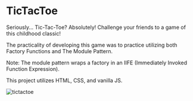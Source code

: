 # TicTacToe

Seriously... Tic-Tac-Toe? Absolutely! Challenge your friends to a game of this childhood classic!

The practicality of developing this game was to practice utilizing both Factory Functions and The Module Pattern.

Note: The module pattern wraps a factory in an IIFE (Immediately Invoked Function Expression).


This project utilizes HTML, CSS, and vanilla JS.

![tictactoe](https://user-images.githubusercontent.com/103713915/215243642-92559fe8-2966-4892-b0f4-9e3fa9f7d248.png)

